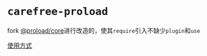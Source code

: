 # `carefree-proload`

fork [@proload/core](https://github.com/natemoo-re/proload/tree/main/packages/core)进行改造的，使其`require`引入不缺少`plugin`和`use`

[使用方式](https://github.com/natemoo-re/proload/tree/main/packages/core)